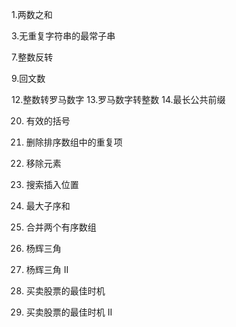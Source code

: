 1.两数之和

3.无重复字符串的最常子串

7.整数反转

9.回文数


12.整数转罗马数字
13.罗马数字转整数
14.最长公共前缀

20. 有效的括号

26. 删除排序数组中的重复项
27. 移除元素

35. 搜索插入位置

53. 最大子序和

88. 合并两个有序数组

118. 杨辉三角

119. 杨辉三角 II

121. 买卖股票的最佳时机
122. 买卖股票的最佳时机 II